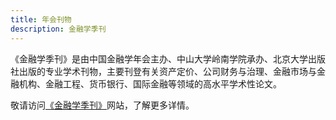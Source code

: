```yaml
---
title: 年会刊物
description: 金融学季刊
---
```


《金融学季刊》是由中国金融学年会主办、中山大学岭南学院承办、北京大学出版社出版的专业学术刊物，主要刊登有关资产定价、公司财务与治理、金融市场与金融机构、金融工程、货币银行、国际金融等领域的高水平学术性论文。

敬请访问[《金融学季刊》](http://jrxjk.cbpt.cnki.net/WKD/WebPublication/index.aspx?mid=jrxjk)网站，了解更多详情。